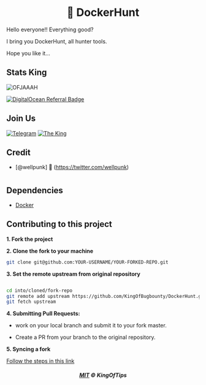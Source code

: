 <h1 align="center"> 👑 DockerHunt </h1> 

Hello everyone!! Everything good? 

I bring you DockerHunt, all hunter tools.

Hope you like it...

## Stats King

![OFJAAAH](https://github-readme-stats.vercel.app/api?username=KingOfBugbounty&show_icons=true&theme=dracula)

[![DigitalOcean Referral Badge](https://web-platforms.sfo2.cdn.digitaloceanspaces.com/WWW/Badge%201.svg)](https://www.digitalocean.com/?refcode=703ff752fd6f&utm_campaign=Referral_Invite&utm_medium=Referral_Program&utm_source=badge)

## Join Us

[![Telegram](https://patrolavia.github.io/telegram-badge/chat.png)](https://t.me/joinchat/DN_iQksIuhyPKJL1gw0ttA)
[![The King](https://aleen42.github.io/badges/src/twitter.svg)](https://twitter.com/ofjaaah)

## Credit 
- [@wellpunk] 👑 (https://twitter.com/wellpunk)


<h1></h1>  

## Dependencies

- [Docker](https://docs.docker.com/)

## Contributing to this project

 **1. Fork the project**

 **2. Clone the fork to your machine**

 ```sh
 git clone git@github.com:YOUR-USERNAME/YOUR-FORKED-REPO.git
 ```

 **3. Set the remote upstream from original repository**

 ```sh

 cd into/cloned/fork-repo
 git remote add upstream https://github.com/KingOfBugbounty/DockerHunt.git
 git fetch upstream
 ```
 **4. Submitting Pull Requests:**

 * work on your local branch and submit it to your fork master.

 * Create a PR from your branch to the original repository.


 **5. Syncing a fork**

 [Follow the steps in this link](https://help.github.com/articles/syncing-a-fork/)

<h5 align="center">
  <a href="https://raw.githubusercontent.com/KingOfBugbounty/DockerHunt/main/LICENSE">MIT</a>
  ©
	KingOfTips
</h5>
